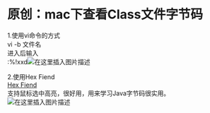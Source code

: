 # 原创：mac下查看Class文件字节码

1.使用vi命令的方式<br/>
vi -b 文件名<br/>
进入后输入<br/>
:%!xxd<img alt="在这里插入图片描述" src="https://img-blog.csdnimg.cn/20191203223430641.png?x-oss-process=image/watermark,type_ZmFuZ3poZW5naGVpdGk,shadow_10,text_aHR0cHM6Ly9ibG9nLmNzZG4ubmV0L3poZW5nZG9uZzEyMzQ1,size_16,color_FFFFFF,t_70"/>

2.使用Hex Fiend<br/>
[Hex Fiend](http://ridiculousfish.com/hexfiend/)<br/>
支持鼠标选中高亮，很好用，用来学习Java字节码很实用。<br/>
<img alt="在这里插入图片描述" src="https://img-blog.csdnimg.cn/20191203223916458.png?x-oss-process=image/watermark,type_ZmFuZ3poZW5naGVpdGk,shadow_10,text_aHR0cHM6Ly9ibG9nLmNzZG4ubmV0L3poZW5nZG9uZzEyMzQ1,size_16,color_FFFFFF,t_70"/>
